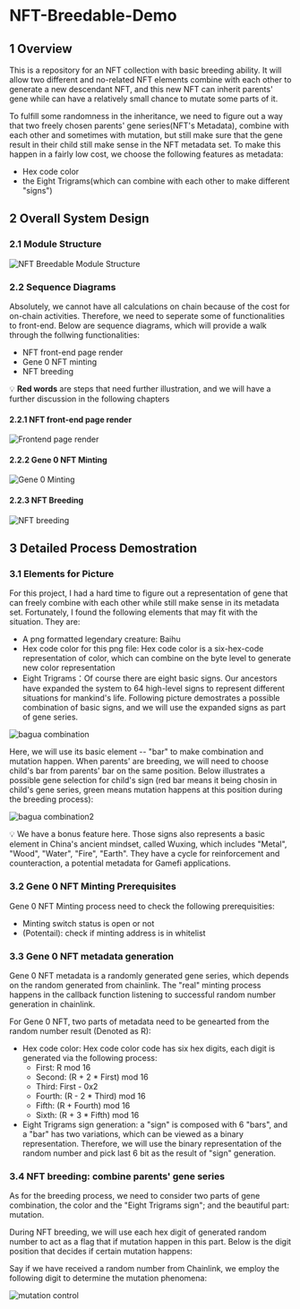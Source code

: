 # NFT-Breedable-Demo

## 1 Overview

This is a repository for an NFT collection with basic breeding ability. It will allow two different and no-related NFT elements combine with each other to generate a new descendant NFT, and this new NFT can inherit parents' gene while can have a relatively small chance to mutate some parts of it.

To fulfill some randomness in the inheritance, we need to figure out a way that two freely chosen parents' gene series(NFT's Metadata), combine with each other and sometimes with mutation, but still make sure that the gene result in their child still make sense in the NFT metadata set. To make this happen in a fairly low cost, we choose the following features as metadata:

* Hex code color
* the Eight Trigrams(which can combine with each other to make different "signs")

## 2 Overall System Design
### 2.1 Module Structure

![NFT Breedable Module Structure](https://github.com/daibi/NFT-Breedable-Demo/blob/main/pics/module_structure.png?raw=true)

### 2.2 Sequence Diagrams
Absolutely, we cannot have all calculations on chain because of the cost for on-chain activities. Therefore, we need to seperate some of functionalities to front-end. Below are sequence diagrams, which will provide a walk through the follwing functionalities:

* NFT front-end page render
* Gene 0 NFT minting
* NFT breeding

💡 **Red words** are steps that need further illustration, and we will have a further discussion in the following chapters

#### 2.2.1 NFT front-end page render

![Frontend page render](https://raw.githubusercontent.com/daibi/NFT-Breedable-Demo/fddbc9dcc23aa92b715b12a7f79aa58174e014c2/pics/NFT_front_end_page_render.svg)

#### 2.2.2 Gene 0 NFT Minting

![Gene 0 Minting](https://raw.githubusercontent.com/daibi/NFT-Breedable-Demo/d5623ff04eb25b6480dd07d18c82caf42cf8831d/pics/gene0_Minting.svg)

#### 2.2.3 NFT Breeding

![NFT breeding](https://raw.githubusercontent.com/daibi/NFT-Breedable-Demo/8974dab6868f3f63e1c4580f596b03db34c7fd50/pics/NFT_breeding.svg)

## 3 Detailed Process Demostration
### 3.1 Elements for Picture

For this project, I had a hard time to figure out a representation of gene that can freely combine with each other while still make sense in its metadata set. Fortunately, I found the following elements that may fit with the situation. They are: 

* A png formatted legendary creature: Baihu
* Hex code color for this png file: Hex code color is a six-hex-code representation of color, which can combine on the byte level to generate new color representation
* Eight Trigrams：Of course there are eight basic signs. Our ancestors have expanded the system to 64 high-level signs to represent different situations for mankind's life. Following  picture demostrates a possible combination of basic signs, and we will use the expanded signs as part of gene series.

![bagua combination](https://github.com/daibi/NFT-Breedable-Demo/blob/main/pics/bagua_combination.png?raw=true)

Here, we will use its basic element -- "bar" to make combination and mutation happen. When parents' are breeding, we will need to choose child's bar from parents' bar on the same position. Below illustrates a possible gene selection for child's sign (red bar means it being chosin in child's gene series, green means mutation happens at this position during the breeding process):

![bagua combination2](https://github.com/daibi/NFT-Breedable-Demo/blob/main/pics/bagua_combination2.png?raw=true)

💡 We have a bonus feature here. Those signs also represents a basic element in China's ancient mindset, called Wuxing, which includes "Metal", "Wood", "Water", "Fire", "Earth". They have a cycle for reinforcement and counteraction, a potential metadata for Gamefi applications.

### 3.2 Gene 0 NFT Minting Prerequisites

Gene 0 NFT Minting process need to check the following prerequisities: 
* Minting switch status is open or not
* (Potentail): check if minting address is in whitelist

### 3.3 Gene 0 NFT metadata generation

Gene 0 NFT metadata is a randomly generated gene series, which depends on the random generated from chainlink. The "real" minting process happens in the callback function listening to successful random number generation in chainlink.

For Gene 0 NFT, two parts of metadata need to be genearted from the random number result (Denoted as R):

* Hex code color: Hex code color code has six hex digits, each digit is generated via the following process:
  * First:  R mod 16
  * Second: (R  + 2 * First)  mod 16
  * Third: First - 0x2
  * Fourth: (R  - 2 * Third)  mod 16
  * Fifth: (R  + Fourth)  mod 16
  * Sixth:  (R  + 3 * Fifth)  mod 16
* Eight Trigrams sign generation: a "sign" is composed with 6 "bars", and a "bar" has two variations, which can be viewed as a binary representation. Therefore, we will use the binary representation of the random number and pick last 6 bit as the result of "sign" generation.

### 3.4 NFT  breeding: combine parents' gene series

As for the breeding process, we need to consider two parts of gene combination, the color and the "Eight Trigrams sign"; and the beautiful part: mutation.

During NFT breeding, we will use each hex digit of generated random number to act as a flag that if mutation happen in this part. Below is the digit position that decides if certain mutation happens:

Say if we have received a random number from Chainlink, we employ the following digit to determine the mutation phenomena:

![mutation control](https://github.com/daibi/NFT-Breedable-Demo/blob/main/pics/mutation_control.png?raw=true)
